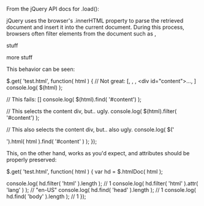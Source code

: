 From the jQuery API docs for .load():

jQuery uses the browser's .innerHTML property to parse the retrieved
document and insert it into the current document. During this process,
browsers often filter elements from the document such as <html>,
<title>, or <head> elements. As a result, the elements retrieved by
.load() may not be exactly the same as if the document were retrieved
directly by the browser.

Using jQuery, and given this test.html:

<!DOCTYPE HTML>
<html lang="en-US">
<head>
  <title>Test page</title>
</head>
<body>
  <div id="content">
    <p>stuff</p>
    <p>more stuff</p>
  </div>
</body>
</html>

This behavior can be seen:

$.get( 'test.html', function( html ) {
  // Not great: [, <title>​Test page​</title>, , <div id=​"content">​…​</div>, ]
  console.log( $(html) );
  
  // This fails: []
  console.log( $(html).find( '#content') );
  
  // This selects the content div, but.. ugly.
  console.log( $(html).filter( '#content') );
  
  // This also selects the content div, but.. also ugly.
  console.log( $('<div/>').html( html ).find( '#content' ) );
});

This, on the other hand, works as you'd expect, and attributes should
be properly preserved:

$.get( 'test.html', function( html ) {
  var hd = $.htmlDoc( html );
  
  console.log( hd.filter( 'html' ).length ); // 1
  console.log( hd.filter( 'html' ).attr( 'lang' ) ); // "en-US"
  console.log( hd.find( 'head' ).length ); // 1
  console.log( hd.find( 'body' ).length ); // 1
});
